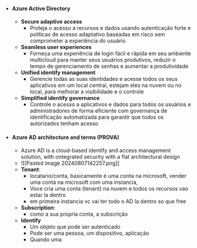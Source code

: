 - #### **Azure Active Directory**
	- **Secure adaptive access**
		- Proteja o acesso a recursos e dados usando autenticação forte e políticas de acesso adaptativo baseadas em risco sem comprometer a experiência do usuário
	- **Seamless user experiences**
		- Forneça uma experiência de login fácil e rápida em seu ambiente multicloud para manter seus usuários produtivos, reduzir o tempo de gerenciamento de senhas e aumentar a produtividade
	- **Unified identify management**
		- Gerencie todas as suas identidades e acesse todos os seus aplicativos em um local central, estejam eles na nuvem ou no local, para melhorar a visibilidade e o controle 
	- **Simplified identify governance**
		- Controle o acesso a aplicativos e dados para todos os usuários e administradores de forma eficiente com governança de identificação automatizada para garantir que todos os autorizados tenham acesso
- #### **Azure AD architecture and terms**  (PROVA)
	- Azure AD is a cloud-based identify and access management solution, with ontegrated security with a flat architectural design
	- ![[Pasted image 20240807142257.png]]
	- **Tenant**: 
		- locatario/conta, basicamente é uma conta na microsoft, vender uma conta na microsoft com uma instancia,
		- Voce cria uma conta (tenant) na nuvem e todos os recursos vao estar la dentro 
		- em primeira instancia vc vai ter todo o AD la dentro so que free
	- **Subscription**:
		- como a sua propria conta, a subscrição
	- **Identify**
		- Um objeto que pode ser autenticado
		- Pode ser uma pessoa, um dispositivo, aplicação
		- Quando uma 